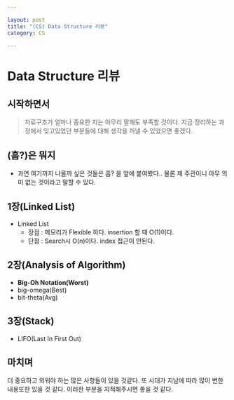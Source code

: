```yaml
---

layout: post
title: "(CS) Data Structure 리뷰"
category: CS

---
```


# Data Structure 리뷰
## 시작하면서
> 자료구조가 얼마나 중요한 지는 아무리 말해도 부족할 것이다. 지금 정리하는 과정에서 잊고있었던 부분들에 대해 생각을 꺼낼 수 있었으면 좋겠다.

## (흠?)은 뭐지
* 과연 여기까지 나올까 싶은 것들은 흠? 을 앞에 붙여봤다.. 물론 제 주관이니 아무 의미 없는 것이라고 말할 수 있다. 

## 1장(Linked List)
* Linked List
    * 장점 : 메모리가 Flexible 하다. insertion 할 때 O(1)이다.
    * 단점 : Search시 O(n)이다. index 접근이 안된다.

## 2장(Analysis of Algorithm)
* **Big-Oh Notation(Worst)**
* big-omega(Best)
* bit-theta(Avg)

## 3장(Stack)
* LIFO(Last In First Out)


## 마치며
더 중요하고 외워야 하는 많은 사항들이 있을 것같다. 또 시대가 지남에 따라 많이 변한 내용또한 있을 것 같다. 이러한 부분을 지적해주시면 좋을 것 같다.

<br/><br/>
